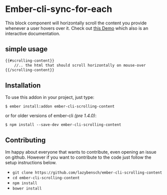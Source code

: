# Ember-cli-sync-for-each

This block component will horizontally scroll the content you provide whenever a user hovers over it.
Check out [this Demo](http://lazybensch.github.io/ember-cli-scrolling-content) which also is an interactive documentation.

## simple usage

```html
{{#scrolling-content}}
    //.. the html that should scroll horizontally on mouse-over
{{/scrolling-content}}
```

## Installation

To use this addon in your project, just type:
```
$ ember install:addon ember-cli-scrolling-content
```
or for older versions of ember-cli *(pre 1.4.0)*:
```
$ npm install --save-dev ember-cli-scrolling-content
```

## Contributing

Im happy about everyone that wants to contribute, even opening an issue on github. However if you want to contribute to the code just follow the setup instructions below.

* `git clone https://github.com/lazybensch/ember-cli-scrolling-content`
* `cd ember-cli-scrolling-content`
* `npm install`
* `bower install`
